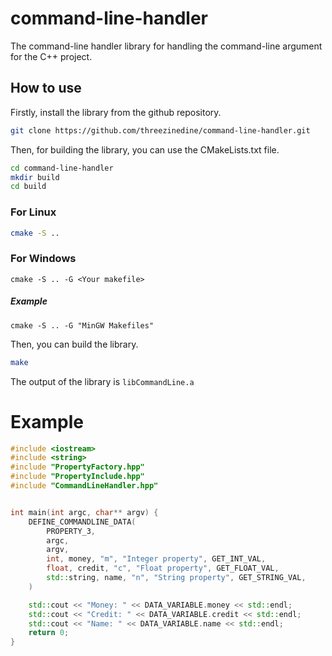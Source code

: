 # command-line-handler
The command-line handler library for handling the command-line argument for the C++ project.


## How to use

Firstly, install the library from the github repository.

```bash
git clone https://github.com/threezinedine/command-line-handler.git
```

Then, for building the library, you can use the CMakeLists.txt file.

```bash
cd command-line-handler
mkdir build
cd build
```

### For Linux

```bash
cmake -S ..
```

### For Windows

```commandline
cmake -S .. -G <Your makefile>
```

##### Example

```commandline
cmake -S .. -G "MinGW Makefiles"
```

Then, you can build the library.

```bash
make
```

The output of the library is `libCommandLine.a`


# Example
    
```c++
#include <iostream>
#include <string>
#include "PropertyFactory.hpp"
#include "PropertyInclude.hpp"
#include "CommandLineHandler.hpp"


int main(int argc, char** argv) {
    DEFINE_COMMANDLINE_DATA(
        PROPERTY_3,
        argc,
        argv,
        int, money, "m", "Integer property", GET_INT_VAL,
        float, credit, "c", "Float property", GET_FLOAT_VAL,
        std::string, name, "n", "String property", GET_STRING_VAL,
    )

    std::cout << "Money: " << DATA_VARIABLE.money << std::endl;
    std::cout << "Credit: " << DATA_VARIABLE.credit << std::endl;
    std::cout << "Name: " << DATA_VARIABLE.name << std::endl;
    return 0;
}
```